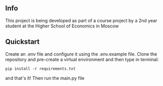 ## Info
This project is being developed as part
 of a course project by a 2nd year student at the
  Higher School of Economics in Moscow
## Quickstart
Create an .env file and configure
it using the .env.example file. Clone the repository and pre-create
a virtual environment and then type in terminal:

    pip install -r requirements.txt
    
and that's it! Then run the main.py file